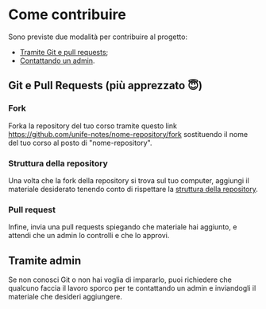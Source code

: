 # Come contribuire

Sono previste due modalità per contribuire al progetto:
- [Tramite Git e pull requests](https://github.com/unife-notes/.github/blob/main/profile/CONTRIBUTING.MD#git-e-pull-requests);
- [Contattando un admin](https://github.com/unife-notes/.github/blob/main/profile/CONTRIBUTING.MD#tramite-admin).

## Git e Pull Requests (più apprezzato 😇)

### Fork

Forka la repository del tuo corso tramite questo link https://github.com/unife-notes/nome-repository/fork 
sostituendo il nome del tuo corso al posto di "nome-repository".

### Struttura della repository

Una volta che la fork della repository si trova sul tuo computer, aggiungi il materiale desiderato
tenendo conto di rispettare la [struttura della repository](https://github.com/unife-notes/.github/blob/main/profile/README.md).

### Pull request

Infine, invia una pull requests spiegando che materiale hai aggiunto, e attendi che un admin
lo controlli e che lo approvi.

## Tramite admin

Se non conosci Git o non hai voglia di impararlo, puoi richiedere che qualcuno faccia il lavoro sporco per te
contattando un admin e inviandogli il materiale che desideri aggiungere.

